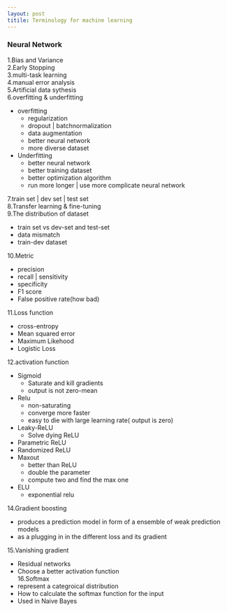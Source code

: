 ```yaml
---
layout: post
titile: Terminology for machine learning
---
```


### Neural Network
1.Bias and Variance  
2.Early Stopping  
3.multi-task learning  
4.manual error analysis  
5.Artificial data sythesis  
6.overfitting & underfitting  
  * overfitting  
    * regularization  
    * dropout | batchnormalization  
    * data augmentation  
    * better neural network  
    * more diverse dataset  
  * Underfitting  
    * better neural network  
    * better training dataset  
    * better optimization algorithm  
    * run more longer | use more complicate neural network
    
7.train set | dev set | test set  
8.Transfer learning & fine-tuning  
9.The distribution of dataset  
  * train set vs dev-set and test-set  
  * data mismatch  
  * train-dev dataset  
  
10.Metric
  * precision  
  * recall | sensitivity  
  * specificity
  * F1 score  
  * False positive rate(how bad)  
  
11.Loss function  
  * cross-entropy  
  * Mean squared error
  * Maximum Likehood    
  * Logistic Loss  
  
12.activation function  
  * Sigmoid  
    * Saturate and kill gradients  
    * output is not zero-mean  
  * Relu  
    * non-saturating  
    * converge more faster  
    * easy to die with large learning rate( output is zero)
  * Leaky-ReLU
    * Solve dying ReLU  
  * Parametric ReLU  
  * Randomized ReLU
  * Maxout  
    * better than ReLU
    * double the parameter  
    * compute two and find the max one
  * ELU  
    * exponential relu  

14.Gradient boosting  
  * produces a prediction model in form of a ensemble of weak prediction models  
  * as a plugging in in the different loss and its gradient  
  
15.Vanishing gradient  
  * Residual networks  
  * Choose a better activation function  
16.Softmax
  * represent a categroical distribution  
  * How to calculate the softmax function for the input  
  * Used in Naive Bayes  
  
